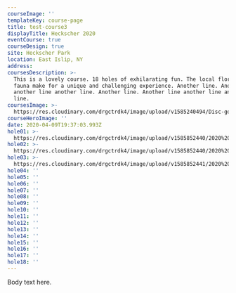 ```yaml
---
courseImage: ''
templateKey: course-page
title: test-course3
displayTitle: Heckscher 2020
eventCourse: true
courseDesign: true
site: Heckscher Park
location: East Islip, NY
address:
coursesDescription: >-
  This is a lovely course. 18 holes of exhilarating fun. The local flora and
  fauna make for a unique and challenging experience. Another line. Another line
  another line another line. Another line. Another line another line another
  line.
coursesImage: >-
  https://res.cloudinary.com/drgctrdk4/image/upload/v1585240494/Disc-golf-hole_pynjah.jpg
courseHeroImage: ''
date: 2020-04-09T19:37:03.993Z
hole01: >-
  https://res.cloudinary.com/drgctrdk4/image/upload/v1585852440/2020%20Belton%20Tee%20Signs/Tee_Signs_TOABT_20_web-01-lo_cll5mi.jpg
hole02: >-
  https://res.cloudinary.com/drgctrdk4/image/upload/v1585852440/2020%20Belton%20Tee%20Signs/Tee_Signs_TOABT_20_web-02-lo_o06b1r.jpg
hole03: >-
  https://res.cloudinary.com/drgctrdk4/image/upload/v1585852441/2020%20Belton%20Tee%20Signs/Tee_Signs_TOABT_20_web-03-lo_smerer.jpg
hole04: ''
hole05: ''
hole06: ''
hole07: ''
hole08: ''
hole09: ''
hole10: ''
hole11: ''
hole12: ''
hole13: ''
hole14: ''
hole15: ''
hole16: ''
hole17: ''
hole18: ''
---
```

Body text here.